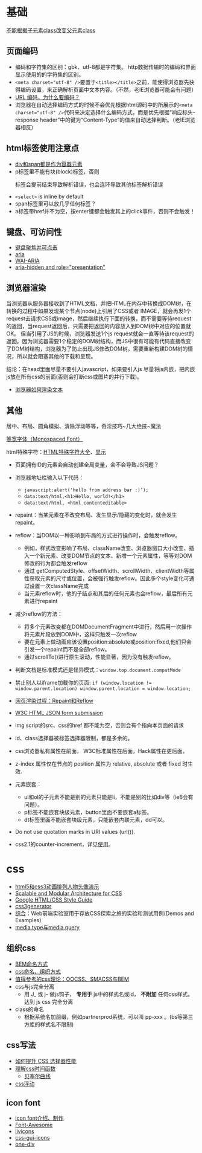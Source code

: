 
# 基础

[不能根据子元素class改变父元素class]( http://stackoverflow.com/questions/1014861/is-there-a-css-parent-selector)

## 页面编码
- 编码和字符集的区别：gbk、utf-8都是字符集。 http数据传输时的编码和界面显示使用的的字符集的区别。
- `<meta charset="utf-8" />`要置于`<title></title>`之前，能使得浏览器先获得编码设置，来正确解析页面中文本内容。（不然，老IE浏览器可能会有问题）
- [URL 编码，为什么要编码？](http://anjia.github.io/2015/04/15/jsURIEncode/)
- 浏览器在自动选择编码方式的时候不会优先根据html源码中的所展示的`<meta charset="utf-8" />`代码来决定选择什么编码方式，而是优先根据“响应标头-response header”中的键为“Content-Type”的值来自动选择判断。（老IE浏览器相反）


## html标签使用注意点
- [div和span都是作为容器元素](http://www.w3.org/wiki/Generic_containers_-_the_div_and_span_elements)
- p标签里不能有块(block)标签，否则<p>标签会提前结束导致解析错误，也会连环导致其他标签解析错误
- `<select>` is inline by default
- span标签里可以放几乎任何标签？
- a标签带href并不为空，按enter键都会触发其上的click事件，否则不会触发！

## 键盘、可访问性

- [键盘聚焦并可点击](http://www.456bereastreet.com/archive/201302/making_elements_keyboard_focusable_and_clickable/)
- [aria](http://www.paciellogroup.com/blog/2010/04/html5-and-the-myth-of-wai-aria-redundance/)
- [WAI-ARIA](http://www.w3.org/TR/wai-aria/usage#managingfocus)
- [aria-hidden and role="presentation"](http://asurkov.blogspot.com/2012/02/aria-hidden-and-rolepresentation.html)

## 浏览器渲染
当浏览器从服务器接收到了HTML文档，并把HTML在内存中转换成DOM树，在转换的过程中如果发现某个节点(node)上引用了CSS或者 IMAGE，就会再发1个request去请求CSS或image，然后继续执行下面的转换，而不需要等待request的返回，当request返回后，只需要把返回的内容放入到DOM树中对应的位置就OK。
但当引用了JS的时候，浏览器发送1个js request就会一直等待该request的返回。因为浏览器需要1个稳定的DOM树结构，而JS中很有可能有代码直接改变了DOM树结构，浏览器为了防止出现JS修改DOM树，需要重新构建DOM树的情况，所以就会阻塞其他的下载和呈现。

结论：在head里面尽量不要引入javascript，如果要引入js 尽量将js内嵌，把内嵌js放在所有css的前面(否则会打断css或图片的并行下载)。

- [浏览器如何渲染文本](http://blog.jjgod.org/2011/04/09/how-do-browsers-render-text/)

## 其他
居中、布局、圆角模拟、清除浮动等等，奇淫技巧~几大绝技~魔法

[等宽字体（Monospaced Font）](http://zh.wikipedia.org/wiki/%E7%AD%89%E5%AE%BD%E5%AD%97%E4%BD%93)

html特殊字符：[HTML特殊字符大全](http://www.qianduan.net/html-special-characters-daquan.html)、[显示](http://www.sjyhome.com/html/html-special-characters.html)

- 页面拥有ID的元素会自动创建全局变量，会不会导致JS问题？
- 浏览器地址栏输入以下代码：
    - `javascript:alert('hello from address bar :)’);`
    - `data:text/html,<h1>Hello, world!</h1>`
    - `data:text/html, <html contenteditable>`

- repaint：当某元素在不改变布局、发生显示/隐藏的变化时，就会发生repaint。  
- reflow：当DOM以一种影响到布局的方式进行操作时，会触发reflow。  
    - 例如，样式改变影响了布局、className改变、浏览器窗口大小改变、插入一个新元素、改变DOM节点的文本、新增一个元素属性，等等对DOM修改的行为都会触发reflow
    - 通过 getComputedStyle、offsetWidth、scrollWidth、clientWidth等属性获取元素的尺寸或位置，会被强行触发reflow。因此多个style变化可通过设置一次className完成
    - 当元素reflow时，他的子结点和其后的任何元素也会reflow，最后所有元素进行repaint
- 减少reflow的方法：
    - 将多个元素改变都在DOMDocumentFragment中进行，然后用一次操作将元素片段放到DOM中，这样只触发一次reflow
    - 要在元素上做动画应该设置position:absolute或position:fixed,他们只会引发一个repaint而不是全部reflow。
    - 通过scrollTo()进行原生滚动，性能显著，因为没有触发reflow。

- 判断文档是标准模式还是怪异模式：`window.top.document.compatMode`
- 禁止别人以iframe加载你的页面: `if (window.location != window.parent.location) window.parent.location = window.location;`

- [网页渲染过程：Repaint和Reflow](http://frontendbabel.info/articles/webpage-rendering-101/)
- [W3C HTML JSON form submission](http://www.w3.org/TR/2014/WD-html-json-forms-20140529/)

- img script的src、css的href 都不能为空，否则会有个指向本页面的请求
- id、class选择器被标签选择器限制，都是多余的。
- css浏览器私有属性在前面， W3C标准属性在后面，Hack属性在更后面。
- z-index 属性仅在节点的 position 属性为 relative, absolute 或者 fixed 时生效.
- 元素嵌套：
    - ul和ol的子元素不能是别的元素只能是li，不能是别的比如div等（ie6会有问题）。
    - p标签不能嵌套块级元素，button里面不要嵌套a标签。
    - dt标签里面不能嵌套块级元素，只能嵌套内联元素，dd可以。
- Do not use quotation marks in URI values (url()).
- css2.1的counter-increment，详见[使用](http://onwebdev.blogspot.com/2012/02/css-counters-tutorial.html)。  


# css
- [html5和css3动画排列人物头像演示](http://www.w2bc.com/Article/11916)
- [Scalable and Modular Architecture for CSS](http://smacss.com/book/)
- [Google HTML/CSS Style Guide](http://google-styleguide.googlecode.com/svn/trunk/htmlcssguide.xml)
- [css3generator](http://css3generator.com/)
- [综合](http://demo.doyoe.com/#inline-block-space)：Web前端实验室用于存放CSS探索之旅的实验和测试用例(Demos and Examples)
- [media type与media query](http://www.qianduan.net/media-type-and-media-query.html)

## 组织css
- [BEM命名方式](http://csswizardry.com/2013/01/mindbemding-getting-your-head-round-bem-syntax/)
- [css命名、组织方式](http://benfrain.com/enduring-css-writing-style-sheets-rapidly-changing-long-lived-projects/)
- [值得参考的css理论：OOCSS、SMACSS与BEM](http://segmentfault.com/blog/yardtea/1190000000704006)
- css与js完全分离
    - 用 J_ 或 j- 做js钩子， **专用于** js中的样式名或id， **不附加** 任何css样式。达到 js css 完全分离
- class的命名
    - 根据系统名加前缀，例如partnerprod系统，可以叫 pp-xxx 。(bs等第三方库的样式名不限制)

## css写法
- [如何提升 CSS 选择器性能](http://www.jianshu.com/p/268c7f3dd7a6)
- [理解css时间函数](http://www.smashingmagazine.com/2014/04/15/understanding-css-timing-functions/)
    - [贝塞尔曲线](http://cubic-bezier.com/#.42,0,.28,1.03)
- [css浮动](http://paranimage.com/css-float-attribute/)

## icon font
- [icon font介绍、制作](http://www.qianduan.net/css3-icon-font-guide.html)
- [Font-Awesome](http://fortawesome.github.io/Font-Awesome/)
- [livicons](http://livicons.com/)
- [css-gui-icons](http://nicolasgallagher.com/pure-css-gui-icons/)
- [one-div](http://one-div.com/)
